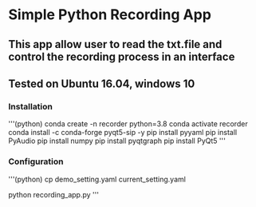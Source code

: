 # Simple Python Recording App

## This app allow user to read the txt.file and control the recording process in an interface
## Tested on Ubuntu 16.04, windows 10

### Installation
'''(python)
conda create -n recorder python=3.8
conda activate recorder
conda install -c conda-forge pyqt5-sip -y
pip install pyyaml
pip install PyAudio
pip install numpy
pip install pyqtgraph
pip install PyQt5
'''

### Configuration
'''(python)
cp demo_setting.yaml current_setting.yaml
<!-- update your current_setting.yaml -->
python recording_app.py
'''